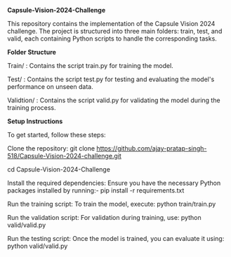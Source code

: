 **Capsule-Vision-2024-Challenge**

This repository contains the implementation of the Capsule Vision 2024 challenge. The project is structured into three main folders: train, test, and valid, each containing Python scripts to handle the corresponding tasks.

**Folder Structure**

Train/ :
Contains the script train.py for training the model.

Test/ :
Contains the script test.py for testing and evaluating the model's performance on unseen data.

Validtion/ :
Contains the script valid.py for validating the model during the training process.

**Setup Instructions**

To get started, follow these steps:

Clone the repository:
git clone https://github.com/ajay-pratap-singh-518/Capsule-Vision-2024-challenge.git

cd Capsule-Vision-2024-Challenge

Install the required dependencies: Ensure you have the necessary Python packages installed by running:-
pip install -r requirements.txt

Run the training script: To train the model, execute:
python train/train.py

Run the validation script: For validation during training, use:
python valid/valid.py

Run the testing script: Once the model is trained, you can evaluate it using:
python valid/valid.py

